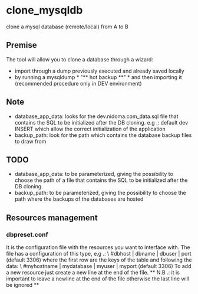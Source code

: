 # clone_mysqldb
clone a mysql database (remote/local) from A to B

Premise
---------------------
The tool will allow you to clone a database through a wizard:
- import through a dump previously executed and already saved locally
- by running a mysqldump * "** hot backup **" * and then importing it (recommended procedure only in DEV environment)

Note
---------------------------
- database_app_data: looks for the dev.nidoma.com_data.sql file that contains the SQL to be initialized after the DB cloning. e.g .: default dev INSERT which allow the correct initialization of the application
- backup_path: look for the path which contains the database backup files to draw from

TODO
---------------------------
- database_app_data: to be parameterized, giving the possibility to choose the path of a file that contains the SQL to be initialized after the DB cloning.
- backup_path: to be parameterized, giving the possibility to choose the path where the backups of the databases are hosted

Resources management
---------------------------
### dbpreset.conf
It is the configuration file with the resources you want to interface with.
The file has a configuration of this type, e.g .:
\ #dbhost | dbname | dbuser | port (default 3306)
where the first row are the keys of the table and following the data:
\ #myhostname | mydatabase | myuser | myport (default 3306)
To add a new resource just create a new line at the end of the file.
** N.B .: it is important to leave a newline at the end of the file otherwise the last line will be ignored **
